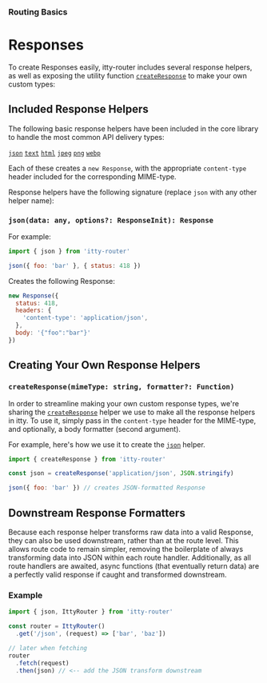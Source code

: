 ### Routing Basics
# Responses

To create Responses easily, itty-router includes several response helpers, as well as exposing the utility function [`createResponse`](#creating-your-own-response-helpers) to make your own custom types:

## Included Response Helpers

The following basic response helpers have been included in the core library to handle the most common API delivery types:

[`json`](/itty-router/api#json) [`text`](/itty-router/api#text) [`html`](/itty-router/api#html) [`jpeg`](/itty-router/api#jpeg) [`png`](/itty-router/api#png) [`webp`](/itty-router/api#webp)


Each of these creates a `new Response`, with the appropriate `content-type` header included for the corresponding MIME-type.

Response helpers have the following signature (replace `json` with any other helper name):  
### `json(data: any, options?: ResponseInit): Response`



For example:

```js
import { json } from 'itty-router'

json({ foo: 'bar' }, { status: 418 })
```

Creates the following Response:

```js
new Response({
  status: 418,
  headers: {
    'content-type': 'application/json',
  },
  body: '{"foo":"bar"}'
})
```

## Creating Your Own Response Helpers
### `createResponse(mimeType: string, formatter?: Function)`

In order to streamline making your own custom response types, we're sharing the [`createResponse`](/itty-router/api#createResponse) helper we use to make all the response helpers in itty.  To use it, simply pass in the `content-type` header for the MIME-type, and optionally, a body formatter (second argument).

For example, here's how we use it to create the [`json`](/itty-router/api#json) helper.

```js
import { createResponse } from 'itty-router'

const json = createResponse('application/json', JSON.stringify)

json({ foo: 'bar' }) // creates JSON-formatted Response
```

## Downstream Response Formatters
Because each response helper transforms raw data into a valid Response, they can also be used downstream, rather than at the route level.  This allows route code to remain simpler, removing the boilerplate of always transforming data into JSON within each route handler.  Additionally, as all route handlers are awaited, async functions (that eventually return data) are a perfectly valid response if caught and transformed downstream.

### Example

```js
import { json, IttyRouter } from 'itty-router'

const router = IttyRouter()
  .get('/json', (request) => ['bar', 'baz'])

// later when fetching
router
  .fetch(request)
  .then(json) // <-- add the JSON transform downstream
```
